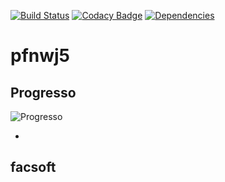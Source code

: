 [![Build Status](https://travis-ci.org/gmfc/pfnwj5.svg?branch=master)](https://travis-ci.org/gmfc/pfnwj5)
[![Codacy Badge](https://api.codacy.com/project/badge/Grade/2ca31189b4db4851afb4b411783272d3)](https://www.codacy.com/app/gabriel-mfcorreia/pfnwj5?utm_source=github.com&amp;utm_medium=referral&amp;utm_content=gmfc/pfnwj5&amp;utm_campaign=Badge_Grade)
[![Dependencies](https://david-dm.org/gmfc/pfnwj5.svg)](https://david-dm.org)

# pfnwj5

## Progresso

![Progresso](https://cdn.rawgit.com/gmfc/pfnwj5/master/docs/UML/progresso.svg "Progresso")

*

## facsoft
